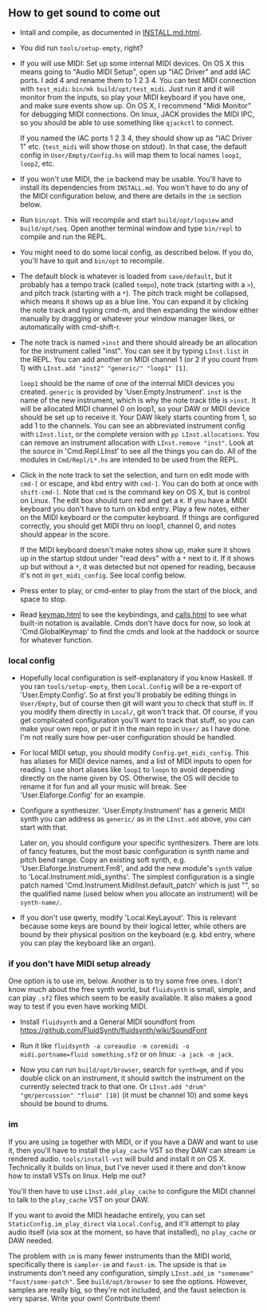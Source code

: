 ## How to get sound to come out

- Intall and compile, as documented in [INSTALL.md.html](INSTALL.md.html).

- You did run `tools/setup-empty`, right?

- If you will use MIDI: Set up some internal MIDI devices.  On OS X this means
going to "Audio MIDI Setup", open up "IAC Driver" and add IAC ports.  I add 4
and rename them to 1 2 3 4.  You can test MIDI connection with `test_midi`:
`bin/mk build/opt/test_midi`.  Just run it and it will monitor from the inputs,
so play your MIDI keyboard if you have one, and make sure events show up.  On
OS X, I recommend "Midi Monitor" for debugging MIDI connections.  On linux,
JACK provides the MIDI IPC, so you should be able to use something like
`qjackctl` to connect.

    If you named the IAC ports 1 2 3 4, they should show up as "IAC Driver 1"
etc. (`test_midi` will show those on stdout).  In that case, the default config
in `User/Empty/Config.hs` will map them to local names `loop1`, `loop2`, etc.

- If you won't use MIDI, the `im` backend may be usable.  You'll have to
install its dependencies from `INSTALL.md`.  You won't have to do any of the
MIDI configuration below, and there are details in the `im` section below.

- Run `bin/opt`.  This will recompile and start `build/opt/logview` and
`build/opt/seq`.  Open another terminal window and type `bin/repl` to compile
and run the REPL.

- You might need to do some local config, as described below.  If you do,
you'll have to quit and `bin/opt` to recompile.

- The default block is whatever is loaded from `save/default`, but it probably
has a tempo track (called `tempo`), note track (starting with a `>`), and pitch
track (starting with a `*`).  The pitch track might be collapsed, which means
it shows up as a blue line.  You can expand it by clicking the note track and
typing cmd-m, and then expanding the window either manually by dragging or
whatever your window manager likes, or automatically with cmd-shift-r.

- The note track is named `>inst` and there should already be an allocation
for the instrument called "inst".  You can see it by typing `LInst.list` in the
REPL.  You can add another on MIDI channel 1 (or 2 if you count from 1) with
`LInst.add "inst2" "generic/" "loop1" [1]`.

    `loop1` should be the name of one of the internal MIDI devices you created.
`generic` is provided by 'User.Empty.Instrument'.  `inst` is the name of the
new instrument, which is why the note track title is `>inst`.  It will be
allocated MIDI channel 0 on loop1, so your DAW or MIDI device should be set up
to receive it.  Your DAW likely starts counting from 1, so add 1 to the
channels.  You can see an abbreviated instrument config with `LInst.list`, or
the complete version with `pp LInst.allocations`.  You can remove an instrument
allocation with `LInst.remove "inst"`.  Look at the source in 'Cmd.Repl.LInst'
to see all the things you can do.  All of the modules in `Cmd/Repl/L*.hs` are
intended to be used from the REPL.

- Click in the note track to set the selection, and turn on edit mode with
`cmd-[` or escape, and kbd entry with `cmd-]`.  You can do both at once with
`shift-cmd-[`.  Note that `cmd` is the command key on OS X, but is control on
Linux.  The edit box should turn red and get a `K`.  If you have a MIDI
keyboard you don't have to turn on kbd entry.  Play a few notes, either on the
MIDI keyboard or the computer keyboard.  If things are configured correctly,
you should get MIDI thru on loop1, channel 0, and notes should appear in the
score.

    If the MIDI keyboard doesn't make notes show up, make sure it shows up in
the startup stdout under "read devs" with a `*` next to it.  If it shows up but
without a `*`, it was detected but not opened for reading, because it's not in
`get_midi_config`.  See local config below.

- Press enter to play, or cmd-enter to play from the start of the block, and
space to stop.

- Read [keymap.html](keymap.html) to see the keybindings, and
[calls.html](calls.html) to see what built-in notation is available.  Cmds
don't have docs for now, so look at 'Cmd.GlobalKeymap' to find the cmds and
look at the haddock or source for whatever function.

### local config

- Hopefully local configuration is self-explanatory if you know Haskell.  If
you ran `tools/setup-empty`, then `Local.Config` will be a re-export of
'User.Empty.Config'.  So at first you'll probably be editing things in
`User/Empty`, but of course then git will want you to check that stuff in.  If
you modify them directly in `Local/`, git won't track that.  Of course, if you
get complicated configuration you'll want to track that stuff, so you can make
your own repo, or put it in the main repo in `User/` as I have done.  I'm
not really sure how per-user configuration should be handled.

- For local MIDI setup, you should modify `Config.get_midi_config`.  This
has aliases for MIDI device names, and a list of MIDI inputs to open for
reading.  I use short aliases like `loop1` to `loopn` to avoid depending
directly on the name given by OS.  Otherwise, the OS will decide to rename it
for fun and all your music will break.  See 'User.Elaforge.Config' for an
example.

- Configure a synthesizer.  'User.Empty.Instrument' has a generic MIDI synth
you can address as `generic/` as in the `LInst.add` above, you can start with
that.

    Later on, you should configure your specific synthesizers.  There are lots
of fancy features, but the most basic configuration is synth name and pitch
bend range.  Copy an existing soft synth, e.g.  'User.Elaforge.Instrument.Fm8',
and add the new module's `synth` value to 'Local.Instrument.midi_synths'.  The
simplest configuration is a single patch named
'Cmd.Instrument.MidiInst.default_patch' which is just "", so the qualified name
(used below when you allocate an instrument) will be `synth-name/`.

- If you don't use qwerty, modify 'Local.KeyLayout'.  This is relevant because
some keys are bound by their logical letter, while others are bound by their
physical position on the keyboard (e.g. kbd entry, where you can play the
keyboard like an organ).

### if you don't have MIDI setup already

One option is to use im, below.  Another is to try some free ones.  I don't
know much about the free synth world, but `fluidsynth` is small, simple,
and can play `.sf2` files which seem to be easily available.  It also makes a
good way to test if you even have working MIDI.

- Install `fluidsynth` and a General MIDI soundfont from
https://github.com/FluidSynth/fluidsynth/wiki/SoundFont

- Run it like
`fluidsynth -a coreaudio -m coremidi -o midi.portname=fluid something.sf2`
or on linux: `-a jack -m jack`.

- Now you can run `build/opt/browser`, search for `synth=gm`, and if
you double click on an instrument, it should switch the instrument on
the currently selected track to that one.  Or
`LInst.add "drum" "gm/percussion" "fluid" [10]` (it must be channel 10)
and some keys should be bound to drums.

### im

If you are using `im` together with MIDI, or if you have a DAW and want to
use it, then you'll have to install the `play_cache` VST so they DAW can
stream `im` rendered audio.  `tools/install-vst` will build and install it
on OS X.  Technically it builds on linux, but I've never used it there and
don't know how to install VSTs on linux.  Help me out?

You'll then have to use `LInst.add_play_cache` to configure the MIDI channel
to talk to the `play_cache` VST on your DAW.

If you want to avoid the MIDI headache entirely, you can set
`StaticConfig.im_play_direct` via `Local.Config`, and it'll attempt to play
audio itself (via sox at the moment, so have that installed), no `play_cache`
or DAW needed.

The problem with `im` is many fewer instruments than the MIDI world,
specifically there is `sampler-im` and `faust-im`.  The upside is that
`im` instruments don't need any configuration, simply
`LInst.add_im "somename" "faust/some-patch"`.  See `build/opt/browser` to
see the options.  However, samples are really big, so they're not included,
and the faust selection is very sparse.  Write your own!  Contribute them!
